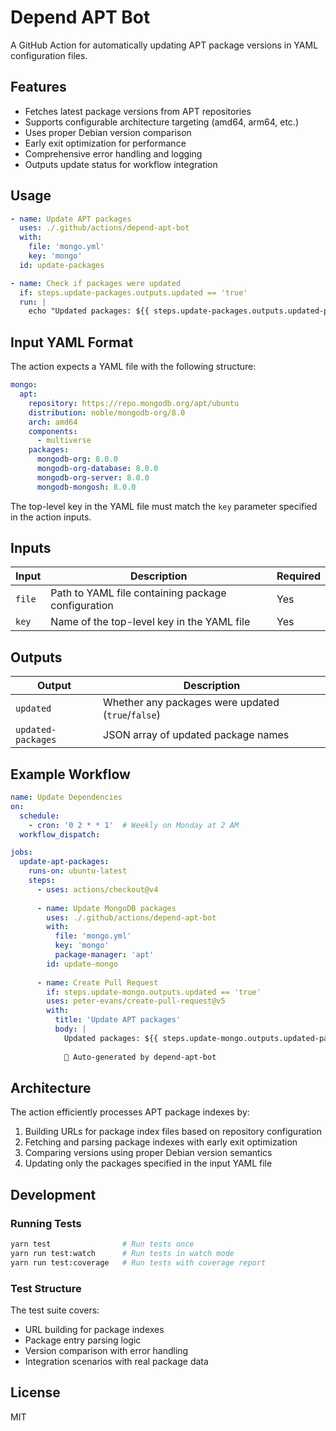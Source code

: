 # Depend APT Bot

A GitHub Action for automatically updating APT package versions in YAML configuration files.

## Features

- Fetches latest package versions from APT repositories
- Supports configurable architecture targeting (amd64, arm64, etc.)
- Uses proper Debian version comparison
- Early exit optimization for performance
- Comprehensive error handling and logging
- Outputs update status for workflow integration

## Usage

```yaml
- name: Update APT packages
  uses: ./.github/actions/depend-apt-bot
  with:
    file: 'mongo.yml'
    key: 'mongo'
  id: update-packages

- name: Check if packages were updated
  if: steps.update-packages.outputs.updated == 'true'
  run: |
    echo "Updated packages: ${{ steps.update-packages.outputs.updated-packages }}"
```

## Input YAML Format

The action expects a YAML file with the following structure:

```yaml
mongo:
  apt:
    repository: https://repo.mongodb.org/apt/ubuntu
    distribution: noble/mongodb-org/8.0
    arch: amd64
    components:
      - multiverse
    packages:
      mongodb-org: 8.0.0
      mongodb-org-database: 8.0.0
      mongodb-org-server: 8.0.0
      mongodb-mongosh: 8.0.0
```

The top-level key in the YAML file must match the `key` parameter specified in the action inputs.

## Inputs

| Input | Description | Required |
|-------|-------------|----------|
| `file` | Path to YAML file containing package configuration | Yes |
| `key` | Name of the top-level key in the YAML file | Yes |

## Outputs

| Output | Description |
|--------|-------------|
| `updated` | Whether any packages were updated (`true`/`false`) |
| `updated-packages` | JSON array of updated package names |

## Example Workflow

```yaml
name: Update Dependencies
on:
  schedule:
    - cron: '0 2 * * 1'  # Weekly on Monday at 2 AM
  workflow_dispatch:

jobs:
  update-apt-packages:
    runs-on: ubuntu-latest
    steps:
      - uses: actions/checkout@v4
      
      - name: Update MongoDB packages
        uses: ./.github/actions/depend-apt-bot
        with:
          file: 'mongo.yml'
          key: 'mongo'
          package-manager: 'apt'
        id: update-mongo
      
      - name: Create Pull Request
        if: steps.update-mongo.outputs.updated == 'true'
        uses: peter-evans/create-pull-request@v5
        with:
          title: 'Update APT packages'
          body: |
            Updated packages: ${{ steps.update-mongo.outputs.updated-packages }}
            
            🤖 Auto-generated by depend-apt-bot
```

## Architecture

The action efficiently processes APT package indexes by:

1. Building URLs for package index files based on repository configuration
2. Fetching and parsing package indexes with early exit optimization
3. Comparing versions using proper Debian version semantics
4. Updating only the packages specified in the input YAML file

## Development

### Running Tests

```bash
yarn test                # Run tests once
yarn run test:watch      # Run tests in watch mode
yarn run test:coverage   # Run tests with coverage report
```

### Test Structure

The test suite covers:
- URL building for package indexes
- Package entry parsing logic
- Version comparison with error handling
- Integration scenarios with real package data

## License

MIT

